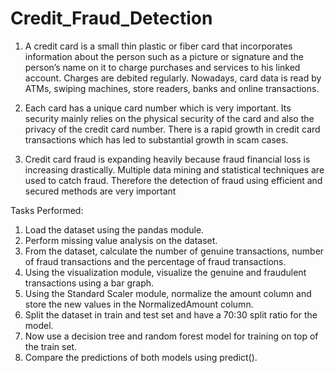 # Credit_Fraud_Detection
1. A credit card is a small thin plastic or fiber card that incorporates information about the person such as a picture or signature and the person’s name on it to charge purchases and services to his linked account. Charges are debited regularly. Nowadays, card data is read by ATMs, swiping machines, store readers, banks and online transactions.

2. Each card has a unique card number which is very important. Its security mainly relies on the physical security of the card and also the privacy of the credit card number. There is a rapid growth in credit card transactions which has led to substantial growth in scam cases.

3. Credit card fraud is expanding heavily because fraud financial loss is increasing drastically. Multiple data mining and statistical techniques are used to catch fraud. Therefore the detection of fraud using efficient and secured methods are very important

Tasks Performed:
1. Load the dataset using the pandas module.
2. Perform missing value analysis on the dataset.
3. From the dataset, calculate the number of genuine transactions, number of
fraud transactions and the percentage of fraud transactions.
4. Using the visualization module, visualize the genuine and fraudulent
transactions using a bar graph.
5. Using the Standard Scaler module, normalize the amount column and
store the new values in the NormalizedAmount column.
6. Split the dataset in train and test set and have a 70:30 split ratio for the
model.
7. Now use a decision tree and random forest model for training on top of the
train set.
8. Compare the predictions of both models using predict().
